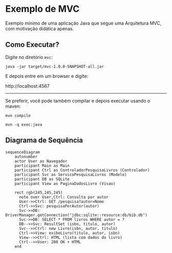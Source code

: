 # Exemplo de MVC

Exemplo mínimo de uma aplicação Java que segue uma Arquitetura MVC, com motivação didática apenas.

## Como Executar?

Digite no diretório ```mvc```:

```java -jar target/mvc-1.0.0-SNAPSHOT-all.jar```

E depois entre em um browser e digite:

http://localhost:4567

* * *

Se preferir, você pode também compilar e depois executar usando o maven:

```mvn compile```

```mvn -q exec:java```

## Diagrama de Sequência

```mermaid
sequenceDiagram
    autonumber
    actor User as Navegador
    participant Main as Main
    participant Ctrl as ControladorPesquisaLivros (Controlador)
    participant Svc as ServicoPesquisaLivros (Modelo)
    participant DB as SQLite
    participant View as PaginaDadosLivro (Visao)

    rect rgb(245,245,245)
      note over User,Ctrl: Consulta por autor
      User->>Ctrl: GET /pesquisa?autor=Nome
      Ctrl->>Svc: pesquisaPorAutor(autor)
      Svc->>DB: DriverManager.getConnection("jdbc:sqlite::resource:db/bib.db")
      Svc->>DB: SELECT * FROM livros WHERE autor = ?
      DB-->>Svc: ResultSet (isbn, titulo, autor)
      Svc-->>Ctrl: new Livro(isbn, autor, titulo)
      Ctrl->>View: exibeLivro(titulo, autor, isbn)
      View-->>Ctrl: HTML (lista com dados do livro)
      Ctrl-->>User: 200 OK + HTML
    end

```

